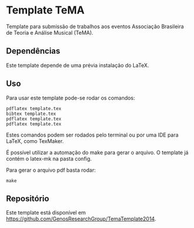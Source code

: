 # Template TeMA #

Template para submissão de trabalhos aos eventos Associação Brasileira de Teoria e Análise Musical (TeMA).

## Dependências ##
Este template depende de uma prévia instalação do LaTeX.

## Uso ##
Para usar este template pode-se rodar os comandos:

    pdflatex template.tex
    bibtex template.tex
    pdflatex template.tex
    pdflatex template.tex

Estes comandos podem ser rodados pelo terminal ou por uma IDE para
LaTeX, como TexMaker.

É possível utilizar a automação do make para gerar o arquivo. O
template já contém o latex-mk na pasta config.

Para gerar o arquivo pdf basta rodar:

    make

## Repositório ##
Este template está disponível em
https://github.com/GenosResearchGroup/TemaTemplate2014.
